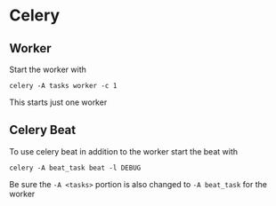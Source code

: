 # Celery

## Worker

Start the worker with

```
celery -A tasks worker -c 1
```

This starts just one worker


## Celery Beat

To use celery beat in addition to the worker start the beat with

```
celery -A beat_task beat -l DEBUG
```

Be sure the `-A <tasks>` portion is also changed to `-A beat_task` for the
worker
